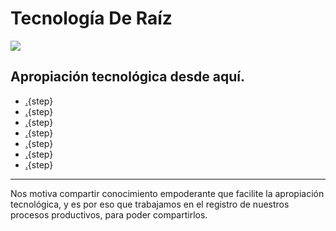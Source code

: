 <!--
SPDX-FileCopyrightText: 2023 Tecnología de Raíz <tecnologiaderaiz@disroot.org>

SPDX-License-Identifier: CC-BY-NC-4.0
-->

#  Tecnología De Raíz

![](https://i.imgur.com/GyKBlpb.jpg)
## Apropiación tecnológica desde aquí.

* [.](presentacion.md){step}
* [.](paso_a_paso_sectorial.md){step}
* [.](Diseno_de_soporte_para_guia_de_ondas.md){step}
* [.](diseno_antena_direccional.md){step}
* [.](Como_hacer_una_antena.md){step}
* [.](Prototipado.md){step}
* [.](partes_plasticas.md){step}

---
Nos motiva compartir conocimiento empoderante que facilite la apropiación tecnológica, y es por eso que trabajamos en el registro de nuestros procesos productivos, para poder compartirlos.
